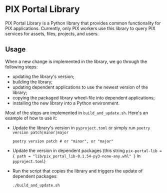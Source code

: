 # PIX Portal Library

PIX Portal Library is a Python library that provides common functionality for PIX applications. Currently, only PIX workers use this library to query PIX services for assets, files, projects, and users.

## Usage

When a new change is implemented in the library, we go through the following steps:

- updating the library's version;
- building the library;
- updating dependent applications to use the newest version of the library;
- copying the packaged library wheel-file into dependent applications;
- installing the new library into a Python environment.

Most of the steps are implemented in `build_and_update.sh`. Here's an example of how to use it:

- Update the library's version in `pyproject.toml` or simply run `poetry version patch|minor|major`

  ```shell
  poetry version patch # or "minor", or "major"
  ```

- Update the version in dependent packages (this string `pix-portal-lib = { path = "lib/pix_portal_lib-0.1.54-py3-none-any.whl" }` in `pyproject.toml`)

- Run the script that copies the library and triggers the update of dependent packages:

  ```shell
  ./build_and_update.sh
  ```
